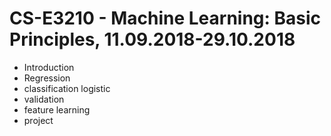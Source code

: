 # CS-E3210 - Machine Learning: Basic Principles, 11.09.2018-29.10.2018

- Introduction
- Regression
- classification logistic
- validation
- feature learning
- project
